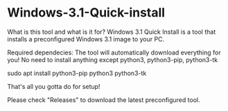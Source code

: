 # Windows-3.1-Quick-install


What is this tool and what is it for? Windows 3.1 Quick Install is a tool that installs a preconfigured Windows 3.1 image to your PC.

Required dependecies:
The tool will automatically download everything for you! No need to install anything except python3, python3-pip, python3-tk

sudo apt install python3-pip python3 python3-tk

That's all you gotta do for setup!

Please check "Releases" to download the latest preconfigured tool.
